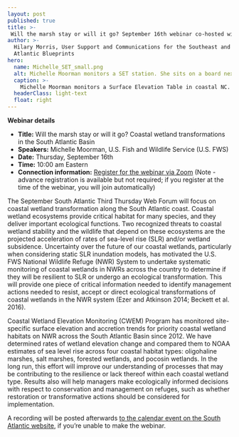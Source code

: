 ```yaml
---
layout: post
published: true
title: >-
 Will the marsh stay or will it go? September 16th webinar co-hosted with Southeast Climate Adaptation Science Center
author: >-
  Hilary Morris, User Support and Communications for the Southeast and South
  Atlantic Blueprints
hero:
  name: Michelle_SET_small.png
  alt: Michelle Moorman monitors a SET station. She sits on a board next to the Surface Elevation Table apparatus, surrounded by marsh habitat, and smiles at the camera.
  caption: >-
    Michelle Moorman monitors a Surface Elevation Table in coastal NC. Photo by USFWS.
  headerClass: light-text
  float: right
---
```

**Webinar details**

- **Title:** Will the marsh stay or will it go? Coastal wetland transformations in the South Atlantic Basin
- **Speakers:** Michelle Moorman, U.S. Fish and Wildlife Service (U.S. FWS)
- **Date:** Thursday, September 16th
- **Time:** 10:00 am Eastern
- **Connection information:** [Register for the webinar via Zoom](https://ncsu.zoom.us/meeting/register/tJEufu6sqT8jGdb6-O1N9vjzxtE5Ne_ybVIZ) (Note - advance registration is available but not required; if you register at the time of the webinar, you will join automatically)<!--more--> 

The September South Atlantic Third Thursday Web Forum will focus on coastal wetland transformation along the South Atlantic coast. Coastal wetland ecosystems provide critical habitat for many species, and they deliver important ecological functions. Two recognized threats to coastal wetland stability and the wildlife that depend on these ecosystems are the projected acceleration of rates of sea-level rise (SLR) and/or wetland subsidence. Uncertainty over the future of our coastal wetlands, particularly when considering static SLR inundation models, has motivated the U.S. FWS National Wildlife Refuge (NWR) System to undertake systematic monitoring of coastal wetlands in NWRs across the country to determine if they will be resilient to SLR or undergo an ecological transformation. This will provide one piece of critical information needed to identify management actions needed to resist, accept or direct ecological transformations of coastal wetlands in the NWR system (Ezer and Atkinson 2014; Beckett et al. 2016).

Coastal Wetland Elevation Monitoring (CWEM) Program has monitored site-specific surface elevation and accretion trends for priority coastal wetland habitats on NWR across the South Atlantic Basin since 2012. We have determined rates of wetland elevation change and compared them to NOAA estimates of sea level rise across four coastal habitat types: oligohaline marshes, salt marshes, forested wetlands, and pocosin wetlands. In the long run, this effort will improve our understanding of processes that may be contributing to the resilience or lack thereof within each coastal wetland type. Results also will help managers make ecologically informed decisions with respect to conservation and management on refuges, such as whether restoration or transformative actions should be considered for implementation.

A recording will be posted afterwards [to the calendar event on the South Atlantic website](https://www.southatlanticlcc.org/event/third-thursday-web-forum-will-the-marsh-stay-or-will-it-go/), if you’re unable to make the webinar.

